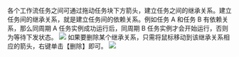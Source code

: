 各个工作流任务之间可通过拖动任务块下方箭头，建立任务之间的继承关系。建立任务间的继承关系，就是建立任务间的依赖关系。例如任务 A 和任务 B 有依赖关系，那么同周期 A 任务实例成功运行后，同周期 B 任务实例才会开始运行，否则为等待下发状态。
![](http://imgcache.tce.fsphere.cn/static/mc.qcloudimg.com/static/img/7f6b447ad7d02258623c421985919a35/image.png)
如果要删除某个继承关系，只需将鼠标移动到该继承关系相应的箭头，右键单击【删除】即可。
![](http://imgcache.tce.fsphere.cn/static/mc.qcloudimg.com/static/img/25b30333c3581d520ecd6456962ba6ee/image.png)